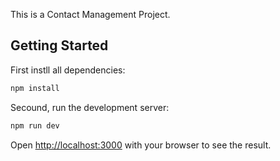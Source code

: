 This is a Contact Management Project.

## Getting Started

First instll all dependencies:

```bash
npm install

```

Secound, run the development server:

```bash
npm run dev

```

Open [http://localhost:3000](http://localhost:3000) with your browser to see the result.
